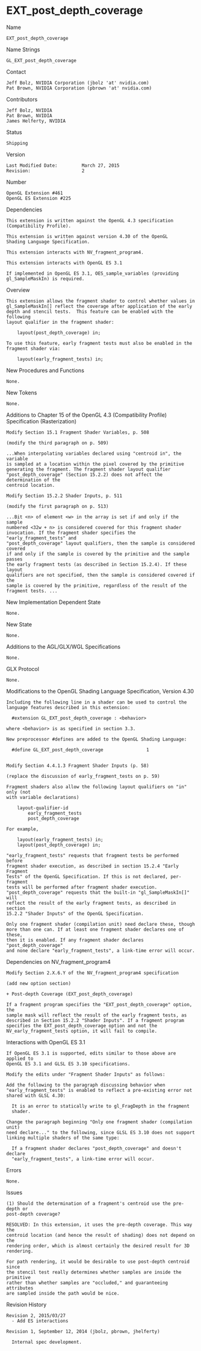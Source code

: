 # EXT_post_depth_coverage

Name

    EXT_post_depth_coverage

Name Strings

    GL_EXT_post_depth_coverage

Contact

    Jeff Bolz, NVIDIA Corporation (jbolz 'at' nvidia.com)
    Pat Brown, NVIDIA Corporation (pbrown 'at' nvidia.com)

Contributors

    Jeff Bolz, NVIDIA
    Pat Brown, NVIDIA
    James Helferty, NVIDIA

Status

    Shipping

Version

    Last Modified Date:         March 27, 2015
    Revision:                   2

Number

    OpenGL Extension #461
    OpenGL ES Extension #225

Dependencies

    This extension is written against the OpenGL 4.3 specification
    (Compatibility Profile).

    This extension is written against version 4.30 of the OpenGL
    Shading Language Specification.

    This extension interacts with NV_fragment_program4.

    This extension interacts with OpenGL ES 3.1

    If implemented in OpenGL ES 3.1, OES_sample_variables (providing
    gl_SampleMaskIn) is required.

Overview

    This extension allows the fragment shader to control whether values in
    gl_SampleMaskIn[] reflect the coverage after application of the early
    depth and stencil tests.  This feature can be enabled with the following
    layout qualifier in the fragment shader:

        layout(post_depth_coverage) in;

    To use this feature, early fragment tests must also be enabled in the
    fragment shader via:

        layout(early_fragment_tests) in;

New Procedures and Functions

    None.

New Tokens

    None.

Additions to Chapter 15 of the OpenGL 4.3 (Compatibility Profile) Specification
(Rasterization)

    Modify Section 15.1 Fragment Shader Variables, p. 508

    (modify the third paragraph on p. 509)

    ...When interpolating variables declared using "centroid in", the variable 
    is sampled at a location within the pixel covered by the primitive 
    generating the fragment. The fragment shader layout qualifier 
    "post_depth_coverage" (Section 15.2.2) does not affect the determination of the
    centroid location.

    Modify Section 15.2.2 Shader Inputs, p. 511

    (modify the first paragraph on p. 513)

    ...Bit <n> of element <w> in the array is set if and only if the sample 
    numbered <32w + n> is considered covered for this fragment shader 
    invocation. If the fragment shader specifies the "early_fragment_tests" and
    "post_depth_coverage" layout qualifiers, then the sample is considered covered 
    if and only if the sample is covered by the primitive and the sample passes
    the early fragment tests (as described in Section 15.2.4). If these layout 
    qualifiers are not specified, then the sample is considered covered if the
    sample is covered by the primitive, regardless of the result of the 
    fragment tests. ...


New Implementation Dependent State

    None.

New State

    None.

Additions to the AGL/GLX/WGL Specifications

    None.

GLX Protocol

    None.
    
Modifications to the OpenGL Shading Language Specification, Version 4.30

    Including the following line in a shader can be used to control the
    language features described in this extension:

      #extension GL_EXT_post_depth_coverage : <behavior>

    where <behavior> is as specified in section 3.3.

    New preprocessor #defines are added to the OpenGL Shading Language:

      #define GL_EXT_post_depth_coverage                1


    Modify Section 4.4.1.3 Fragment Shader Inputs (p. 58)
    
    (replace the discussion of early_fragment_tests on p. 59)
    
    Fragment shaders also allow the following layout qualifiers on "in" only (not
    with variable declarations)
    
        layout-qualifier-id
            early_fragment_tests
            post_depth_coverage
    
    For example,
        
        layout(early_fragment_tests) in;
        layout(post_depth_coverage) in;

    "early_fragment_tests" requests that fragment tests be performed before 
    fragment shader execution, as described in section 15.2.4 "Early Fragment 
    Tests" of the OpenGL Specification. If this is not declared, per-fragment 
    tests will be performed after fragment shader execution. 
    "post_depth_coverage" requests that the built-in "gl_SampleMaskIn[]" will 
    reflect the result of the early fragment tests, as described in section 
    15.2.2 "Shader Inputs" of the OpenGL Specification.
    
    Only one fragment shader (compilation unit) need declare these, though 
    more than one can. If at least one fragment shader declares one of these, 
    then it is enabled. If any fragment shader declares "post_depth_coverage" 
    and none declare "early_fragment_tests", a link-time error will occur.


Dependencies on NV_fragment_program4

    Modify Section 2.X.6.Y of the NV_fragment_program4 specification

    (add new option section)

    + Post-depth Coverage (EXT_post_depth_coverage)

    If a fragment program specifies the "EXT_post_depth_coverage" option, the 
    sample mask will reflect the result of the early fragment tests, as 
    described in Section 15.2.2 "Shader Inputs". If a fragment program 
    specifies the EXT_post_depth_coverage option and not the 
    NV_early_fragment_tests option, it will fail to compile.


Interactions with OpenGL ES 3.1

    If OpenGL ES 3.1 is supported, edits similar to those above are applied to
    OpenGL ES 3.1 and GLSL ES 3.10 specifications.

    Modify the edits under "Fragment Shader Inputs" as follows:

    Add the following to the paragraph discussing behavior when
    "early_fragment_tests" is enabled to reflect a pre-existing error not
    shared with GLSL 4.30:

      It is an error to statically write to gl_FragDepth in the fragment
      shader.

    Change the paragraph beginning "Only one fragment shader (compilation unit)
    need declare..." to the following, since GLSL ES 3.10 does not support
    linking multiple shaders of the same type:

      If a fragment shader declares "post_depth_coverage" and doesn't declare
      "early_fragment_tests", a link-time error will occur.

Errors

    None.

Issues

    (1) Should the determination of a fragment's centroid use the pre-depth or
    post-depth coverage?

    RESOLVED: In this extension, it uses the pre-depth coverage. This way the 
    centroid location (and hence the result of shading) does not depend on the
    rendering order, which is almost certainly the desired result for 3D 
    rendering.
    
    For path rendering, it would be desirable to use post-depth centroid since
    the stencil test really determines whether samples are inside the primitive
    rather than whether samples are "occluded," and guaranteeing attributes 
    are sampled inside the path would be nice.

Revision History

    Revision 2, 2015/03/27
      - Add ES interactions

    Revision 1, September 12, 2014 (jbolz, pbrown, jhelferty)

      Internal spec development.
